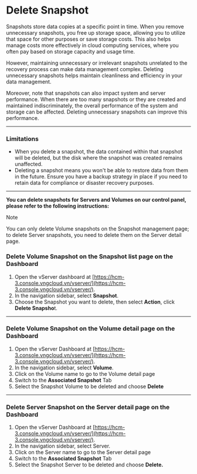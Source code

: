 # Delete Snapshot

Snapshots store data copies at a specific point in time. When you remove unnecessary snapshots, you free up storage space, allowing you to utilize that space for other purposes or save storage costs. This also helps manage costs more effectively in cloud computing services, where you often pay based on storage capacity and usage time.

However, maintaining unnecessary or irrelevant snapshots unrelated to the recovery process can make data management complex. Deleting unnecessary snapshots helps maintain cleanliness and efficiency in your data management.

Moreover, note that snapshots can also impact system and server performance. When there are too many snapshots or they are created and maintained indiscriminately, the overall performance of the system and storage can be affected. Deleting unnecessary snapshots can improve this performance.

***

### Limitations <a href="#xoasnapshot-gioihan" id="xoasnapshot-gioihan"></a>

* When you delete a snapshot, the data contained within that snapshot will be deleted, but the disk where the snapshot was created remains unaffected.
* Deleting a snapshot means you won't be able to restore data from them in the future. Ensure you have a backup strategy in place if you need to retain data for compliance or disaster recovery purposes.

***

**You can delete snapshots for Servers and Volumes on our control panel, please refer to the following instructions:**

Note

You can only delete Volume snapshots on the Snapshot management page; to delete Server snapshots, you need to delete them on the Server detail page.

### **Delete Volume Snapshot on the Snapshot list page on the Dashboard** <a href="#xoasnapshot-xoasnapshotvolumetaitrangdanhsachsnapshottrenbangdieukhien" id="xoasnapshot-xoasnapshotvolumetaitrangdanhsachsnapshottrenbangdieukhien"></a>

1. Open the vServer dashboard at [https://hcm-3.console.vngcloud.vn/vserver/](https://hcm-3.console.vngcloud.vn/vserver/).
2. In the navigation sidebar, select **Snapshot**.
3. Choose the Snapshot you want to delete, then select **Action**, click **Delete Snapsho**t.

***

### **Delete Volume Snapshot on the Volume detail page on the Dashboard** <a href="#xoasnapshot-xoasnapshotvolumetaitrangchitietvolumetrenbangdieukhien" id="xoasnapshot-xoasnapshotvolumetaitrangchitietvolumetrenbangdieukhien"></a>

1. Open the vServer Dashboard at [https://hcm-3.console.vngcloud.vn/vserver/](https://hcm-3.console.vngcloud.vn/vserver/).
2. In the navigation sidebar, select **Volume**.
3. Click on the Volume name to go to the Volume detail page
4. Switch to the **Associated Snapshot** Tab
5. Select the Snapshot Volume to be deleted and choose **Delete**

***

### **Delete Server Snapshot on the Server detail page on the Dashboard** <a href="#xoasnapshot-xoasnapshotservertaitrangchitietservertrenbangdieukhien" id="xoasnapshot-xoasnapshotservertaitrangchitietservertrenbangdieukhien"></a>

1. Open the vServer Dashboard at [https://hcm-3.console.vngcloud.vn/vserver/](https://hcm-3.console.vngcloud.vn/vserver/).
2. In the navigation sidebar, select Server.
3. Click on the Server name to go to the Server detail page
4. Switch to the **Associated Snapshot** Tab
5.  Select the Snapshot Server to be deleted and choose **Delete.**

